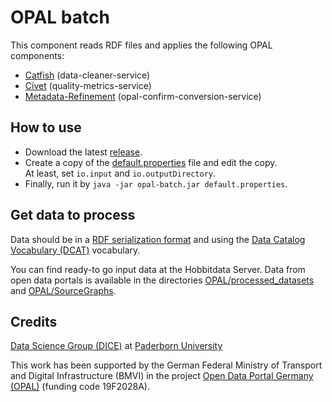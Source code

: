 # OPAL batch

This component reads RDF files and applies the following OPAL components:

- [Catfish](https://github.com/projekt-opal/catfish) (data-cleaner-service)
- [Civet](https://github.com/projekt-opal/civet) (quality-metrics-service)
- [Metadata-Refinement](https://github.com/projekt-opal/metadata-refinement) (opal-confirm-conversion-service)


## How to use

* Download the latest [release](https://github.com/projekt-opal/batch/releases).
* Create a copy of the [default.properties](default.properties) file and edit the copy.  
At least, set `io.input` and `io.outputDirectory`.
* Finally, run it by `java -jar opal-batch.jar default.properties`.


## Get data to process

Data should be in a [RDF serialization format](https://en.wikipedia.org/wiki/Resource_Description_Framework#Serialization_formats)
and using the [Data Catalog Vocabulary (DCAT)](https://www.w3.org/TR/vocab-dcat-2/) vocabulary.

You can find ready-to go input data at the Hobbitdata Server.
Data from open data portals is available in the directories [OPAL/processed_datasets](https://hobbitdata.informatik.uni-leipzig.de/OPAL/processed_datasets/) and [OPAL/SourceGraphs](https://hobbitdata.informatik.uni-leipzig.de/OPAL/SourceGraphs/).


## Credits

[Data Science Group (DICE)](https://dice-research.org/) at [Paderborn University](https://www.uni-paderborn.de/)

This work has been supported by the German Federal Ministry of Transport and Digital Infrastructure (BMVI) in the project [Open Data Portal Germany (OPAL)](http://projekt-opal.de/) (funding code 19F2028A).

